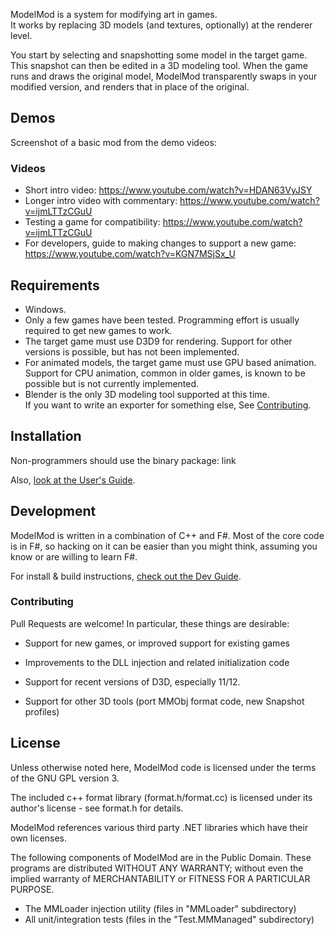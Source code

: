 ModelMod is a system for modifying art in games.  
It works by replacing 3D models (and textures, optionally) at the renderer level.

You start by selecting and snapshotting some model in the target game.
This snapshot can then be edited in a 3D modeling tool.  When the game runs
and draws the original model, ModelMod transparently swaps in your modified
version, and renders that in place of the original.

Demos
-----

Screenshot of a basic mod from the demo videos:

### Videos

* Short intro video: https://www.youtube.com/watch?v=HDAN63VyJSY
* Longer intro video with commentary: https://www.youtube.com/watch?v=ijmLTTzCGuU
* Testing a game for compatibility: https://www.youtube.com/watch?v=ijmLTTzCGuU
* For developers, guide to making changes to support a new game: https://www.youtube.com/watch?v=KGN7MSjSx_U

Requirements
------------

* Windows.
* Only a few games have been tested.  Programming effort is usually required
to get new games to work.
* The target game must use D3D9 for rendering.  Support for other versions is possible,
but has not been implemented.
* For animated models, the target game
must use GPU based animation.  Support for CPU animation, common in older games, is
known to be possible but is not currently implemented.
* Blender is the only 3D modeling tool supported at this time.  
If you want to write an exporter for something else, See [Contributing](#Contributing).

Installation
------------

Non-programmers should use the binary package: link

Also, [look at the User's Guide](Docs/userguide/README.md).

Development
-----------

ModelMod is written in a combination of C++ and F#.  Most of the core code
is in F#, so hacking on it can be easier than you might think, assuming you
know or are willing to learn F#.

For install & build instructions, [check out the Dev Guide](Docs/devguide/README.md).

### Contributing

Pull Requests are welcome!  In particular, these things are desirable:

* Support for new games, or improved support for existing games

* Improvements to the DLL injection and related initialization code

* Support for recent versions of D3D, especially 11/12.  

* Support for other 3D tools (port MMObj format code, new Snapshot profiles)

License
-------

Unless otherwise noted here, ModelMod code is licensed under the terms of the
GNU GPL version 3.

The included c++ format library (format.h/format.cc) is licensed under its
author's license - see format.h for details.

ModelMod references various third party .NET libraries which have their own
licenses.  

The following components of ModelMod are in the Public Domain.  These programs are distributed WITHOUT ANY WARRANTY; without even the implied warranty of MERCHANTABILITY or FITNESS FOR A PARTICULAR PURPOSE.

* The MMLoader injection utility (files in "MMLoader" subdirectory)
* All unit/integration tests (files in the "Test.MMManaged" subdirectory)

